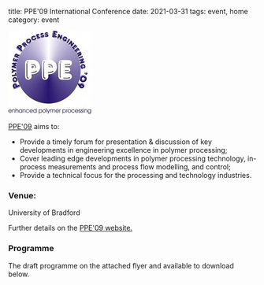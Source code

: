 title: PPE'09 International Conference
date: 2021-03-31
tags: event, home
category: event

<!--break-->
![polymer processing engineering conference 2009](/images/ppe_logo.jpg)

[PPE'09](http://www.polyeng.com/ppe09/) aims to:  

 *  Provide a timely forum for presentation & discussion of key developments in engineering excellence in polymer processing;  
 *  Cover leading edge developments in polymer processing technology, in-process measurements and process flow modelling, and control;  
 *  Provide a technical focus for the processing and technology industries.  



### Venue:

University of Bradford

Further details on the [PPE'09 website.](http://www.polyeng.com/ppe09/)

### Programme

The draft programme on the attached flyer and available to download below.